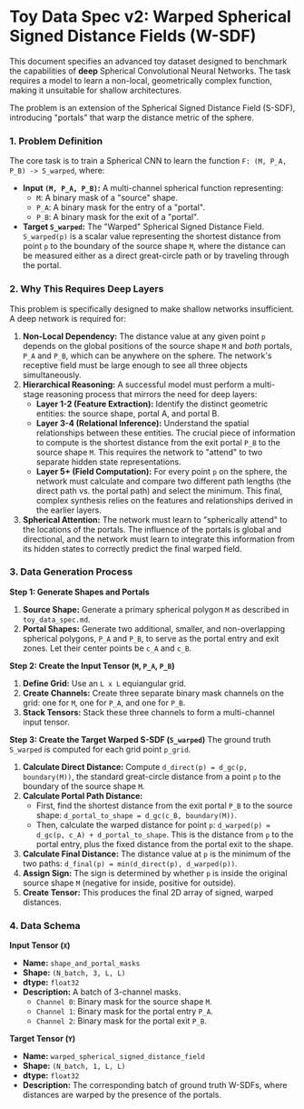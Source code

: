 # Toy Data Spec v2: Warped Spherical Signed Distance Fields (W-SDF)

This document specifies an advanced toy dataset designed to benchmark the capabilities of **deep** Spherical Convolutional Neural Networks. The task requires a model to learn a non-local, geometrically complex function, making it unsuitable for shallow architectures.

The problem is an extension of the Spherical Signed Distance Field (S-SDF), introducing "portals" that warp the distance metric of the sphere.

### 1. Problem Definition

The core task is to train a Spherical CNN to learn the function `F: (M, P_A, P_B) -> S_warped`, where:

*   **Input `(M, P_A, P_B)`:** A multi-channel spherical function representing:
    *   `M`: A binary mask of a "source" shape.
    *   `P_A`: A binary mask for the entry of a "portal".
    *   `P_B`: A binary mask for the exit of a "portal".
*   **Target `S_warped`:** The "Warped" Spherical Signed Distance Field. `S_warped(p)` is a scalar value representing the shortest distance from point `p` to the boundary of the source shape `M`, where the distance can be measured either as a direct great-circle path or by traveling through the portal.

### 2. Why This Requires Deep Layers

This problem is specifically designed to make shallow networks insufficient. A deep network is required for:

1.  **Non-Local Dependency:** The distance value at any given point `p` depends on the global positions of the source shape `M` and *both* portals, `P_A` and `P_B`, which can be anywhere on the sphere. The network's receptive field must be large enough to see all three objects simultaneously.
2.  **Hierarchical Reasoning:** A successful model must perform a multi-stage reasoning process that mirrors the need for deep layers:
    *   **Layer 1-2 (Feature Extraction):** Identify the distinct geometric entities: the source shape, portal A, and portal B.
    *   **Layer 3-4 (Relational Inference):** Understand the spatial relationships between these entities. The crucial piece of information to compute is the shortest distance from the exit portal `P_B` to the source shape `M`. This requires the network to "attend" to two separate hidden state representations.
    *   **Layer 5+ (Field Computation):** For every point `p` on the sphere, the network must calculate and compare two different path lengths (the direct path vs. the portal path) and select the minimum. This final, complex synthesis relies on the features and relationships derived in the earlier layers.
3.  **Spherical Attention:** The network must learn to "spherically attend" to the locations of the portals. The influence of the portals is global and directional, and the network must learn to integrate this information from its hidden states to correctly predict the final warped field.

### 3. Data Generation Process

**Step 1: Generate Shapes and Portals**
1.  **Source Shape:** Generate a primary spherical polygon `M` as described in `toy_data_spec.md`.
2.  **Portal Shapes:** Generate two additional, smaller, and non-overlapping spherical polygons, `P_A` and `P_B`, to serve as the portal entry and exit zones. Let their center points be `c_A` and `c_B`.

**Step 2: Create the Input Tensor (`M`, `P_A`, `P_B`)**
1.  **Define Grid:** Use an `L x L` equiangular grid.
2.  **Create Channels:** Create three separate binary mask channels on the grid: one for `M`, one for `P_A`, and one for `P_B`.
3.  **Stack Tensors:** Stack these three channels to form a multi-channel input tensor.

**Step 3: Create the Target Warped S-SDF (`S_warped`)**
The ground truth `S_warped` is computed for each grid point `p_grid`.

1.  **Calculate Direct Distance:** Compute `d_direct(p) = d_gc(p, boundary(M))`, the standard great-circle distance from a point `p` to the boundary of the source shape `M`.
2.  **Calculate Portal Path Distance:**
    *   First, find the shortest distance from the exit portal `P_B` to the source shape: `d_portal_to_shape = d_gc(c_B, boundary(M))`.
    *   Then, calculate the warped distance for point `p`: `d_warped(p) = d_gc(p, c_A) + d_portal_to_shape`. This is the distance from `p` to the portal entry, plus the fixed distance from the portal exit to the shape.
3.  **Calculate Final Distance:** The distance value at `p` is the minimum of the two paths: `d_final(p) = min(d_direct(p), d_warped(p))`.
4.  **Assign Sign:** The sign is determined by whether `p` is inside the original source shape `M` (negative for inside, positive for outside).
5.  **Create Tensor:** This produces the final 2D array of signed, warped distances.

### 4. Data Schema

**Input Tensor (`X`)**
*   **Name:** `shape_and_portal_masks`
*   **Shape:** `(N_batch, 3, L, L)`
*   **dtype:** `float32`
*   **Description:** A batch of 3-channel masks.
    *   `Channel 0`: Binary mask for the source shape `M`.
    *   `Channel 1`: Binary mask for the portal entry `P_A`.
    *   `Channel 2`: Binary mask for the portal exit `P_B`.

**Target Tensor (`Y`)**
*   **Name:** `warped_spherical_signed_distance_field`
*   **Shape:** `(N_batch, 1, L, L)`
*   **dtype:** `float32`
*   **Description:** The corresponding batch of ground truth W-SDFs, where distances are warped by the presence of the portals.
